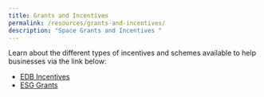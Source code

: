 ```yaml
---
title: Grants and Incentives
permalink: /resources/grants-and-incentives/
description: "Space Grants and Incentives "
---
```

Learn about the different types of incentives and schemes available to help businesses via the link below: 

- [EDB Incentives](https://www.edb.gov.sg/en/how-we-help/incentives-and-schemes.html)
- [ESG Grants](https://www.enterprisesg.gov.sg/financial-assistance/grants)